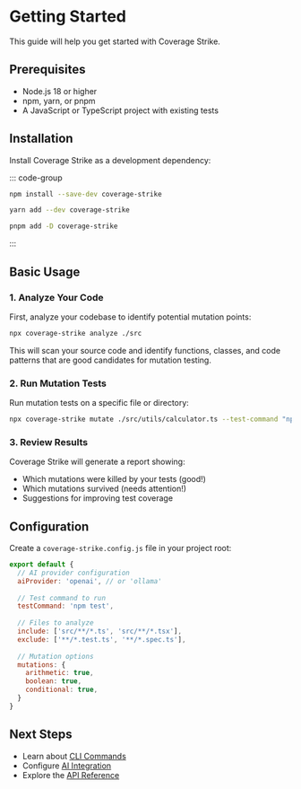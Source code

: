 # Getting Started

This guide will help you get started with Coverage Strike.

## Prerequisites

- Node.js 18 or higher
- npm, yarn, or pnpm
- A JavaScript or TypeScript project with existing tests

## Installation

Install Coverage Strike as a development dependency:

::: code-group

```bash [npm]
npm install --save-dev coverage-strike
```

```bash [yarn]
yarn add --dev coverage-strike
```

```bash [pnpm]
pnpm add -D coverage-strike
```

:::

## Basic Usage

### 1. Analyze Your Code

First, analyze your codebase to identify potential mutation points:

```bash
npx coverage-strike analyze ./src
```

This will scan your source code and identify functions, classes, and code patterns that are good candidates for mutation testing.

### 2. Run Mutation Tests

Run mutation tests on a specific file or directory:

```bash
npx coverage-strike mutate ./src/utils/calculator.ts --test-command "npm test"
```

### 3. Review Results

Coverage Strike will generate a report showing:
- Which mutations were killed by your tests (good!)
- Which mutations survived (needs attention!)
- Suggestions for improving test coverage

## Configuration

Create a `coverage-strike.config.js` file in your project root:

```javascript
export default {
  // AI provider configuration
  aiProvider: 'openai', // or 'ollama'
  
  // Test command to run
  testCommand: 'npm test',
  
  // Files to analyze
  include: ['src/**/*.ts', 'src/**/*.tsx'],
  exclude: ['**/*.test.ts', '**/*.spec.ts'],
  
  // Mutation options
  mutations: {
    arithmetic: true,
    boolean: true,
    conditional: true,
  }
}
```

## Next Steps

- Learn about [CLI Commands](/cli/)
- Configure [AI Integration](/guide/ai-integration)
- Explore the [API Reference](/api/analyzer)
